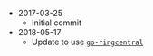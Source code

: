 - 2017-03-25
  - Initial commit
- 2018-05-17
  - Update to use [`go-ringcentral`](https://github.com/grokify/go-ringcentral)
